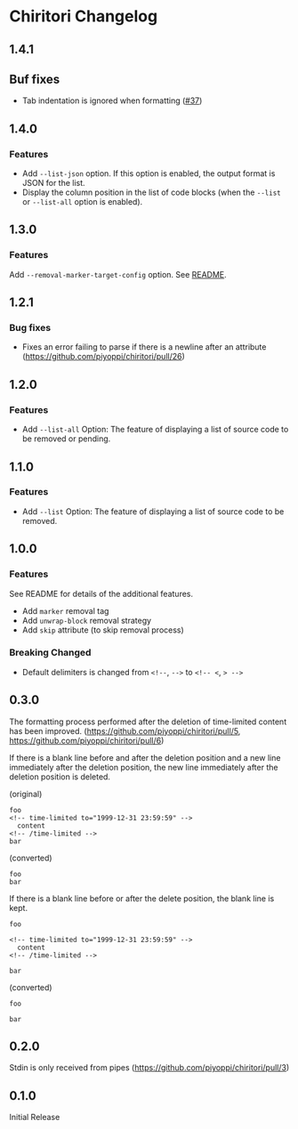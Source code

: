 # Chiritori Changelog

## 1.4.1

## Buf fixes

- Tab indentation is ignored when formatting ([#37](https://github.com/piyoppi/chiritori/pull/37))

## 1.4.0

### Features

- Add `--list-json` option. If this option is enabled, the output format is JSON for the list.
- Display the column position in the list of code blocks (when the `--list` or `--list-all` option is enabled).

## 1.3.0

### Features

Add `--removal-marker-target-config` option. See [README](https://github.com/piyoppi/chiritori/blob/v1.3.0/README.md#removal-marker).

## 1.2.1

### Bug fixes

- Fixes an error failing to parse if there is a newline after an attribute (https://github.com/piyoppi/chiritori/pull/26)

## 1.2.0

### Features

- Add `--list-all` Option: The feature of displaying a list of source code to be removed or pending.

## 1.1.0

### Features

- Add `--list` Option: The feature of displaying a list of source code to be removed.

## 1.0.0

### Features

See README for details of the additional features.

- Add `marker` removal tag
- Add `unwrap-block` removal strategy
- Add `skip` attribute (to skip removal process)

### Breaking Changed

- Default delimiters is changed from `<!--`, `-->` to `<!-- <`, `> -->`

## 0.3.0

The formatting process performed after the deletion of time-limited content has been improved. (https://github.com/piyoppi/chiritori/pull/5, https://github.com/piyoppi/chiritori/pull/6)

If there is a blank line before and after the deletion position and a new line immediately after the deletion position, the new line immediately after the deletion position is deleted.

(original)

```text
foo
<!-- time-limited to="1999-12-31 23:59:59" -->
  content
<!-- /time-limited -->
bar
```

(converted)

```text
foo
bar
```

If there is a blank line before or after the delete position, the blank line is kept.

```text
foo

<!-- time-limited to="1999-12-31 23:59:59" -->
  content
<!-- /time-limited -->

bar
```

(converted)

```text
foo

bar
```

## 0.2.0

Stdin is only received from pipes (https://github.com/piyoppi/chiritori/pull/3)

## 0.1.0

Initial Release
